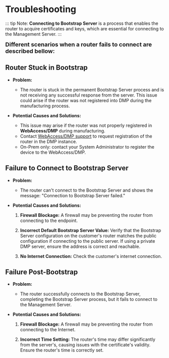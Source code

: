 # Troubleshooting

::: tip Note:
**Connecting to Bootstrap Server** is a process that enables the router to acquire certificates and keys, which are essential for connecting to the Management Server.
:::

<font size="4"><b>Different scenarios when a router fails to connect are described bellow:</b></font>

## Router Stuck in Bootstrap

- **Problem:**

  - The router is stuck in the permanent Bootstrap Server process and is not receiving any successful response from the server. This issue could arise if the router was not registered into DMP during the manufacturing process.

- **Potential Causes and Solutions:**
  - This issue may arise if the router was not properly registered in **WebAccess/DMP** during manufacturing.
  - Contact [WebAccess/DMP support](mailto:wadmp@advantech.com) to request registration of the router in the DMP instance.
  - On-Prem only: contact your System Administrator to register the device to the WebAccess/DMP.

## Failure to Connect to Bootstrap Server

- **Problem:**

  - The router can't connect to the Bootstrap Server and shows the message: "Connection to Bootstrap Server failed."

- **Potential Causes and Solutions:**

  1.  **Firewall Blockage:** A firewall may be preventing the router from connecting to the endpoint.

  2.  **Incorrect Default Bootstrap Server Value:** Verify that the Bootstrap Server configuration on the customer's router matches the public configuration if connecting to the public server. If using a private DMP server, ensure the address is correct and reachable.

  3.  **No Internet Connection:** Check the customer's internet connection.

## Failure Post-Bootstrap

- **Problem:**

  - The router successfully connects to the Bootstrap Server, completing the Bootstrap Server process, but it fails to connect to the Management Server.

- **Potential Causes and Solutions:**

  1.  **Firewall Blockage:** A firewall may be preventing the router from connecting to the Internet.

  2.  **Incorrect Time Setting:** The router's time may differ significantly from the server's, causing issues with the certificate's validity. Ensure the router's time is correctly set.
